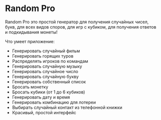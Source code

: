 
# Random Pro

Random Pro это простой генератор для получения случайных чисел, букв, для всех видов споров, для игр с кубиком, для получения ответов и подкидывания монеты!

Что умеет приложение:
- Генерировать случайный фильм
- Генерировать горящих туров
- Распределять игроков по командам
- Генерировать случайную музыку
- Генерировать случайное число
- Генерировать случайную букву
- Генерировать собственный список
- Бросать монетку
- Бросать кубики (от 1 до 6 кубиков)
- Генерировать дату и время
- Генерировать комбинацию для лотереи
- Выбирать случайный контакт из телефонной книжки
- Красивый, простой интерфейс
